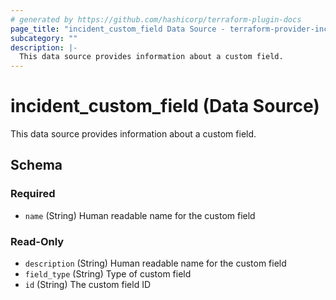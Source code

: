 ```yaml
---
# generated by https://github.com/hashicorp/terraform-plugin-docs
page_title: "incident_custom_field Data Source - terraform-provider-incident"
subcategory: ""
description: |-
  This data source provides information about a custom field.
---
```


# incident_custom_field (Data Source)

This data source provides information about a custom field.



<!-- schema generated by tfplugindocs -->
## Schema

### Required

- `name` (String) Human readable name for the custom field

### Read-Only

- `description` (String) Human readable name for the custom field
- `field_type` (String) Type of custom field
- `id` (String) The custom field ID

